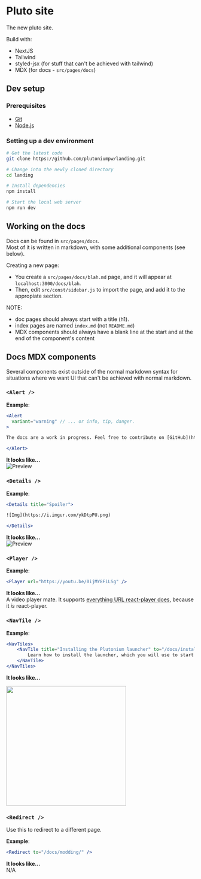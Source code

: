 # Pluto site

The new pluto site.

Build with:

- NextJS
- Tailwind
- styled-jsx (for stuff that can't be achieved with tailwind)
- MDX (for docs - `src/pages/docs`)

## Dev setup

### Prerequisites

- [Git](https://git-scm.com/)
- [Node.js](https://nodejs.org/)

### Setting up a dev environment

```bash
# Get the latest code
git clone https://github.com/plutoniumpw/landing.git

# Change into the newly cloned directory
cd landing

# Install dependencies
npm install

# Start the local web server
npm run dev
```

## Working on the docs

Docs can be found in `src/pages/docs`.  
Most of it is written in markdown, with some additional components (see below).

Creating a new page:

- You create a `src/pages/docs/blah.md` page, and it will appear at `localhost:3000/docs/blah`.  
- Then, edit `src/const/sidebar.js` to import the page, and add it to the appropiate section.  

NOTE:

- doc pages should always start with a title (h1).  
- index pages are named `index.md` (not `README.md`)
- MDX components should always have a blank line at the start and at the end of the component's content  

## Docs MDX components

Several components exist outside of the normal markdown syntax for situations where we want UI that can't be achieved with normal markdown.

### `<Alert />`

**Example**:

```jsx
<Alert 
  variant="warning" // ... or info, tip, danger.
>

The docs are a work in progress. Feel free to contribute on [GitHub](https://github.com/plutoniumpw/site/).

</Alert>
```

**It looks like...**  
![Preview](https://jari.lol/G5F25VqtTq.png)

### `<Details />`

**Example**:

```jsx
<Details title="Spoiler"> 

![Img](https://i.imgur.com/ykDtpPU.png)

</Details>
```

**It looks like...**  
![Preview](https://jari.lol/e7ink1vhIH.png)

### `<Player />`

**Example**:

```jsx
<Player url="https://youtu.be/0ijMY8FiLSg" />
```

**It looks like...**  
A video player mate. It supports [everything URL react-player does](https://github.com/CookPete/react-player), because it _is_ react-player.

### `<NavTile />`

**Example**:

```jsx
<NavTiles>
    <NavTile title="Installing the Plutonium launcher" to="/docs/install/#plutonium-launcher" className="from-blue-500 to-blue-800 ring-blue-400">
        Learn how to install the launcher, which you will use to start playing on any of our clients.
    </NavTile>
</NavTiles>
```

**It looks like...**  

<img src="https://jari.lol/3k1ZSQdwrs.png" width="320">

### `<Redirect />`  

Use this to redirect to a different page.

**Example**:

```jsx
<Redirect to="/docs/modding/" />
```

**It looks like...**  
N/A
